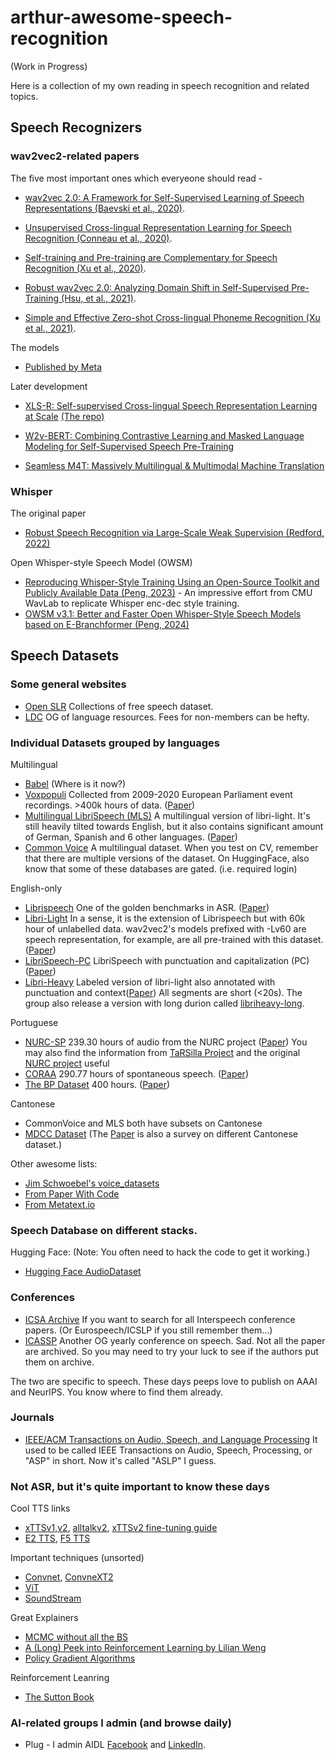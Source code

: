 # arthur-awesome-speech-recognition

(Work in Progress)

Here is a collection of my own reading in speech recognition and related topics.

## Speech Recognizers

### wav2vec2-related papers

The five most important ones which everyeone should read -

- [wav2vec 2.0: A Framework for Self-Supervised Learning of Speech Representations (Baevski et al., 2020)](https://arxiv.org/abs/2006.11477).

- [Unsupervised Cross-lingual Representation Learning for Speech Recognition (Conneau et al., 2020)](https://arxiv.org/abs/2006.13979).

- [Self-training and Pre-training are Complementary for Speech Recognition (Xu et al., 2020)](https://arxiv.org/abs/2010.11430).

- [Robust wav2vec 2.0: Analyzing Domain Shift in Self-Supervised Pre-Training (Hsu, et al., 2021)](https://arxiv.org/abs/2104.01027).

- [Simple and Effective Zero-shot Cross-lingual Phoneme Recognition (Xu et al., 2021)](https://arxiv.org/abs/2109.11680).

The models

- [Published by Meta](https://github.com/facebookresearch/fairseq/tree/main/examples/wav2vec#wav2vec-20)

Later development

- [XLS-R: Self-supervised Cross-lingual Speech Representation Learning at Scale](https://arxiv.org/abs/2111.09296) [(The repo)](https://github.com/facebookresearch/fairseq/tree/main/examples/wav2vec/xlsr)

- [W2v-BERT: Combining Contrastive Learning and Masked Language Modeling for Self-Supervised Speech Pre-Training](https://arxiv.org/abs/2108.06209)

- [Seamless M4T: Massively Multilingual & Multimodal Machine Translation](https://arxiv.org/abs/2308.11596)

### Whisper

The original paper
- [Robust Speech Recognition via Large-Scale Weak Supervision (Redford, 2022)](https://arxiv.org/abs/2212.04356)

Open Whisper-style Speech Model (OWSM)
- [Reproducing Whisper-Style Training Using an Open-Source Toolkit and Publicly Available Data (Peng, 2023)](https://arxiv.org/abs/2309.13876) - An impressive effort from CMU WavLab to replicate Whisper enc-dec style training.
- [OWSM v3.1: Better and Faster Open Whisper-Style Speech Models based on E-Branchformer (Peng, 2024)](https://arxiv.org/abs/2401.16658)

## Speech Datasets

### Some general websites
- [Open SLR](https://www.openslr.org/resources.php) Collections of free speech dataset.
- [LDC](https://catalog.ldc.upenn.edu/) OG of language resources. Fees for non-members can be hefty.

### Individual Datasets grouped by languages

Multilingual

- [Babel](https://en.wikipedia.org/wiki/BABEL_Speech_Corpus) (Where is it now?)
- [Voxpopuli](https://github.com/facebookresearch/voxpopuli) Collected from 2009-2020 European Parliament event recordings. >400k hours of data. ([Paper](https://aclanthology.org/2021.acl-long.80/))
- [Multilingual LibriSpeech (MLS)](https://www.openslr.org/) A multilingual version of libri-light.  It's still heavily tilted towards English, but it also contains significant amount of German, Spanish and 6 other languages. ([Paper](https://arxiv.org/pdf/2012.03411))
- [Common Voice](https://commonvoice.mozilla.org/en/datasets) A multilingual dataset.  When you test on CV, remember that there are multiple versions of the dataset.  On HuggingFace, also know that some of these databases are gated. (i.e. required login)

English-only

- [Librispeech](https://www.openslr.org/12) One of the golden benchmarks in ASR.  ([Paper](https://www.danielpovey.com/files/2015_icassp_librispeech.pdf))
- [Libri-Light](https://github.com/facebookresearch/libri-light) In a sense, it is the extension of Librispeech but with 60k hour of unlabelled data. wav2vec2's models prefixed with -Lv60 are speech representation, for example, are all pre-trained with this dataset. ([Paper](https://arxiv.org/abs/1912.07875))
- [LibriSpeech-PC](https://www.openslr.org/145/) LibriSpeech with punctuation and capitalization (PC) ([Paper](https://arxiv.org/abs/2310.02943))
- [Libri-Heavy](https://github.com/k2-fsa/libriheavy) Labeled version of libri-light also annotated with punctuation and context([Paper](https://arxiv.org/pdf/2309.08105))  All segments are short (<20s).  The group also release a version with long durion called [libriheavy-long](https://huggingface.co/datasets/pkufool/libriheavy_long).


Portuguese
- [NURC-SP](https://github.com/nilc-nlp/nurc-sp-audio-corpus) 239.30 hours of audio from the NURC project ([Paper](https://arxiv.org/abs/2409.15350))  You may also find the information from [TaRSilla Project](https://sites.google.com/view/tarsila-c4ai/coraa-versions) and the original [NURC project](https://fale.ufal.br/projeto/nurcdigital/) useful
- [CORAA](https://github.com/nilc-nlp/CORAA) 290.77 hours of spontaneous speech. ([Paper](https://arxiv.org/abs/2110.15731))
- [The BP Dataset](https://github.com/lucasgris/wav2vec4bp) 400 hours. ([Paper](https://arxiv.org/abs/2107.11414))

Cantonese
- CommonVoice and MLS both have subsets on Cantonese
- [MDCC Dataset](https://github.com/HLTCHKUST/cantonese-asr) (The [Paper](https://arxiv.org/pdf/2201.02419.pdf) is also a survey on different Cantonese dataset.)

Other awesome lists:
- [Jim Schwoebel's voice_datasets](https://github.com/jim-schwoebel/voice_datasets)
- [From Paper With Code](https://paperswithcode.com/datasets?task=speech-recognition)
- [From Metatext.io](https://metatext.io/datasets-list/speech-task)

### Speech Database on different stacks.

Hugging Face: (Note: You often need to hack the code to get it working.)
- [Hugging Face AudioDataset](https://huggingface.co/blog/audio-datasets)

### Conferences 
- [ICSA Archive](https://www.isca-archive.org/index.html) If you want to search for all Interspeech conference papers. (Or Eurospeech/ICSLP if you still remember them...)
- [ICASSP](https://dblp.org/db/conf/icassp/index.html) Another OG yearly conference on speech.  Sad. Not all the paper are archived. So you may need to try your luck to see if the authors put them on archive.

The two are specific to speech.  These days peeps love to publish on AAAI and NeurIPS.  You know where to find them already. 

### Journals
- [IEEE/ACM Transactions on Audio, Speech, and Language Processing](https://ieeexplore.ieee.org/xpl/RecentIssue.jsp?punumber=6570655) It used to be called IEEE Transactions on Audio, Speech, Processing, or "ASP" in short.  Now it's called "ASLP" I guess.

### Not ASR, but it's quite important to know these days

Cool TTS links
- [xTTSv1,v2](https://github.com/coqui-ai/TTS/blob/dev/docs/source/models/xtts.md), [alltalkv2](https://github.com/erew123/alltalk_tts/tree/alltalkbeta?tab=readme-ov-file), [xTTSv2 fine-tuning guide](https://github.com/erew123/alltalk_tts/wiki/XTTS-Model-Finetuning-Guide-(Advanced-Version))
- [E2 TTS](https://arxiv.org/abs/2406.18009), [F5 TTS](https://arxiv.org/abs/2410.06885)

Important techniques (unsorted)
- [Convnet](https://arxiv.org/pdf/2201.03545), [ConvneXT2](https://arxiv.org/pdf/2201.03545)
- [ViT](https://arxiv.org/pdf/2010.11929)
- [SoundStream](https://research.google/pubs/soundstream-an-end-to-end-neural-audio-codec/)

Great Explainers
- [MCMC without all the BS](https://www.jeremykun.com/2015/04/06/markov-chain-monte-carlo-without-all-the-bullshit/)
- [A (Long) Peek into Reinforcement Learning by Lilian Weng](https://lilianweng.github.io/posts/2018-02-19-rl-overview/#key-concepts)
- [Policy Gradient Algorithms](https://lilianweng.github.io/posts/2018-04-08-policy-gradient/)

Reinforcement Leanring
- [The Sutton Book](https://web.stanford.edu/class/psych209/Readings/SuttonBartoIPRLBook2ndEd.pdf)

### AI-related groups I admin (and browse daily)
- Plug - I admin AIDL [Facebook](https://www.facebook.com/groups/DeepNetGroup) and [LinkedIn](https://www.linkedin.com/groups/12846050/).

